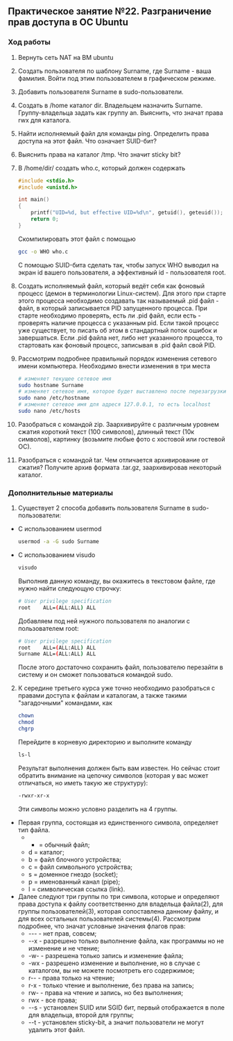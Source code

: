 ## Практическое занятие №22. Разграничение прав доступа в ОС Ubuntu

### Ход работы

1. Вернуть сеть NAT на ВМ ubuntu
1. Создать пользователя по шаблону Surname, где Surname - ваша фамилия. Войти под этим пользователем в графическом режиме.
1. Добавить пользователя Surname в sudo-пользователи.
1. Создать в /home каталог dir. Владельцем назначить Surname. Группу-владельца задать как группу an. Выяснить, что значат права rwx для каталога.
2. Найти исполняемый файл для команды ping. Определить права доступа на этот файл. Что означает SUID-бит?
3. Выяснить права на каталог /tmp. Что значит sticky bit?
4. В /home/dir/ создать who.c, который должен содержать 

    ```c
    #include <stdio.h>
    #include <unistd.h>
    
    int main()
    {
    	printf("UID=%d, but effective UID=%d\n", getuid(), geteuid());
    	return 0;
    }
    ```
    Скомпилировать этот файл с помощью
    
    ```bash
    gcc -o WHO who.c
    ```
    С помощью SUID-бита сделать так, чтобы запуск WHO выводил на экран id вашего пользователя, а эффективный id - пользователя root.
5. Создать исполняемый файл, который ведёт себя как фоновый процесс (демон в терминологии Linux-систем). Для этого при старте этого процесса необходимо создавать так называемый .pid файл - файл, в который записывается PID запущенного процесса. При старте необходимо проверять, есть ли .pid файл, если есть - проверять наличие процесса с указанным pid. Если такой процесс уже существует, то писать об этом в стандартный поток ошибок и завершаться. Если .pid файла нет, либо нет указанного процесса, то стартовать как фоновый процесс, записывая в .pid файл свой PID.
6. Рассмотрим подробнее правильный порядок изменения сетевого имени компьютера. Необходимо внести изменения в три места

    ```bash
    # изменяет текущее сетевое имя
    sudo hostname Surname
    # изменяет сетевое имя, которое будет выставлено после перезагрузки
    sudo nano /etc/hostname
    # изменяет сетевое имя для адреся 127.0.0.1, то есть localhost
    sudo nano /etc/hosts
    ```
1. Разобраться с командой zip. Заархивируйте с различным уровнем сжатия короткий текст (100 символов), длинный текст (10к символов), картинку (возьмите любые фото с хостовой или гостевой ОС).
2. Разобраться с командой tar. Чем отличается архивирование от сжатия? Получите архив формата .tar.gz, заархивировав некоторый каталог.

### Дополнительные материалы ###

1. Существует 2 способа добавить пользователя Surname в sudo-пользователи:
* С использованием usermod
    ```bash
    usermod -a -G sudo Surname
    ```
* С использованием visudo
    ```bash
    visudo
    ```
    Выполнив данную команду, вы окажитесь в текстовом файле, где нужно найти следующую строчку:
    ```bash
    # User privilege specification
    root    ALL=(ALL:ALL) ALL
    ```
    Добавляем под ней нужного пользователя по аналогии с пользователем root:
    ```bash
	# User privilege specification
	root    ALL=(ALL:ALL) ALL
	Surname ALL=(ALL:ALL) ALL
    ```
	После этого достаточно сохранить файл, пользователю перезайти в систему и он сможет пользоваться командой sudo.
2. К середине третьего курса уже точно необходимо разобраться с правами доступа к файлам и каталогам, а также такими "загадочными" командами, как 
    ```bash
    chown
	chmod
	chgrp
    ```
	Перейдите в корневую директорию и выполните команду
    ```bash
	ls-l
    ```
	Результат выполнения должен быть вам известен. Но сейчас стоит обратить внимание на цепочку символов (которая у вас может отличаться, но иметь такую же структуру):
    ```bash
	-rwxr-xr-x
    ```
	Эти символы можно условно разделить на 4 группы.
* Первая группа, состоящая из единственного символа, определяет тип файла.
    * - = обычный файл;
    * d = каталог;
    * b = файл блочного устройства;
    * c = файл символьного устройства;
    * s = доменное гнездо (socket);
    * p = именованный канал (pipe);
    * l = символическая ссылка (link).
* Далее следуют три группы по три символа, которые и определяют права доступа к файлу соответственно для владельца файла(2), для группы пользователей(3), которая сопоставлена данному файлу, и для всех остальных пользователей системы(4).
	Рассмотрим подробнее, что значат условные значения флагов прав:
    * --- - нет прав, совсем;
    * --x - разрешено только выполнение файла, как программы но не изменение и не чтение;
    * -w- - разрешена только запись и изменение файла;
    * -wx - разрешено изменение и выполнение, но в случае с каталогом, вы не можете посмотреть его содержимое;
    * r-- - права только на чтение;
    * r-x - только чтение и выполнение, без права на запись;
    * rw- - права на чтение и запись, но без выполнения;
    * rwx - все права;
    * --s - установлен SUID или SGID бит, первый отображается в поле для владельца, второй для группы;
    * --t - установлен sticky-bit, а значит пользователи не могут удалить этот файл.











































